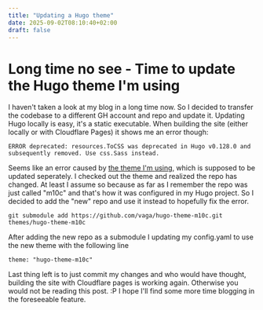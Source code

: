 ```yaml
---
title: "Updating a Hugo theme"
date: 2025-09-02T08:10:40+02:00
draft: false
---
```


# Long time no see - Time to update the Hugo theme I'm using

I haven't taken a look at my blog in a long time now. So I decided to transfer the codebase
to a different GH account and repo and update it. Updating Hugo locally is easy, it's a static executable.
When building the site (either locally or with Cloudflare Pages) it shows me an error though:

```
ERROR deprecated: resources.ToCSS was deprecated in Hugo v0.128.0 and subsequently removed. Use css.Sass instead.
```

Seems like an error caused by [the theme I'm using](https://github.com/vaga/hugo-theme-m10c),
which is supposed to be updated seperately. I checked out the theme and realized the repo has changed.
At least I assume so because as far as I remember the repo was just called "m10c" and that's how it was configured in
my Hugo project. So I decided to add the "new" repo and use it instead to hopefully fix the error.

```
git submodule add https://github.com/vaga/hugo-theme-m10c.git themes/hugo-theme-m10c
```

After adding the new repo as a submodule I updating my config.yaml to use the new theme with the following line

```
theme: "hugo-theme-m10c"
```

Last thing left is to just commit my changes and who would have thought, building the site with Cloudflare pages
is working again. Otherwise you would not be reading this post. :P I hope I'll find some more time blogging
in the foreseeable feature.
